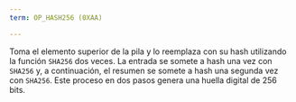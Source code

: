 ```yaml
---
term: OP_HASH256 (0XAA)

---
```

Toma el elemento superior de la pila y lo reemplaza con su hash utilizando la función `SHA256` dos veces. La entrada se somete a hash una vez con `SHA256` y, a continuación, el resumen se somete a hash una segunda vez con `SHA256`. Este proceso en dos pasos genera una huella digital de 256 bits.